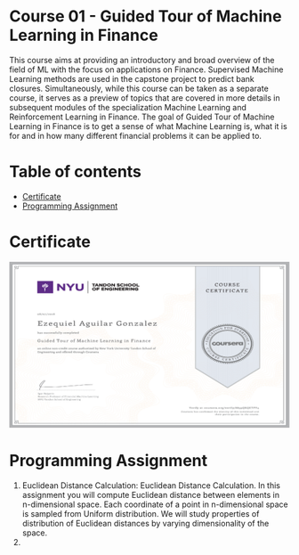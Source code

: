 # Course 01 - Guided Tour of Machine Learning in Finance

This course aims at providing an introductory and broad overview of the field of ML with the focus on applications on Finance. Supervised Machine Learning methods are used in the capstone project to predict bank closures. Simultaneously, while this course can be taken as a separate course, it serves as a preview of topics that are covered in more details in subsequent modules of the specialization Machine Learning and Reinforcement Learning in Finance. The goal of Guided Tour of Machine Learning in Finance is to get a sense of what Machine Learning is, what it is for and in how many different financial problems it can be applied to.

Table of contents
=================

<!--ts-->
   * [Certificate](#certificate)
   * [Programming Assignment](#programming-assignment)

<!--te-->

Certificate
==============

![Certificate](ezequiel-aguilar-NYU-Tandon-guided-tour-of-machine-learning-in-finance.png)


Programming Assignment
=====================
1. Euclidean Distance Calculation: Euclidean Distance Calculation. In this assignment you will compute Euclidean distance between elements in n-dimensional space. Each coordinate of a point in n-dimensional space is sampled from Uniform distribution. We will study properties of distribution of Euclidean distances by varying dimensionality of the space.
2. 
